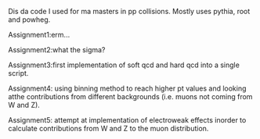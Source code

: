 Dis da code I used for ma masters in pp collisions. Mostly uses pythia, root and powheg.

Assignment1:erm...

Assignment2:what the sigma?

Assignment3:first implementation of soft qcd and hard qcd into a single script.

Assignment4: using binning method to reach higher pt values and looking atthe contributions from different backgrounds (i.e. muons not coming from W and Z).

Assignment5: attempt at implementation of electroweak effects inorder to calculate contributions from W and Z to the muon distribution.

